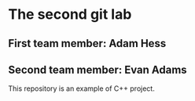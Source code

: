 # The second git lab
## First team member: Adam Hess
## Second team member: Evan Adams
This repository is an example of C++ project.